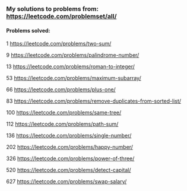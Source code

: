 ### My solutions to problems from: https://leetcode.com/problemset/all/

#### Problems solved:

1 https://leetcode.com/problems/two-sum/

9 https://leetcode.com/problems/palindrome-number/

13 https://leetcode.com/problems/roman-to-integer/

53 https://leetcode.com/problems/maximum-subarray/

66 https://leetcode.com/problems/plus-one/ 

83 https://leetcode.com/problems/remove-duplicates-from-sorted-list/

100 https://leetcode.com/problems/same-tree/

112 https://leetcode.com/problems/path-sum/

136 https://leetcode.com/problems/single-number/

202 https://leetcode.com/problems/happy-number/

326 https://leetcode.com/problems/power-of-three/

520 https://leetcode.com/problems/detect-capital/

627 https://leetcode.com/problems/swap-salary/

